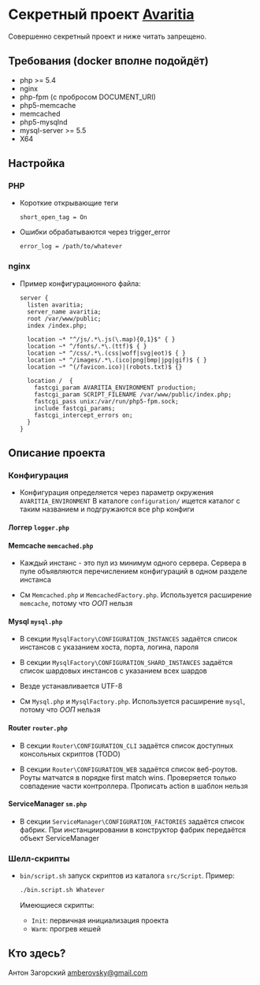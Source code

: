 # Секретный проект [Avaritia](https://ru.wikipedia.org/wiki/%D0%90%D0%BB%D1%87%D0%BD%D0%BE%D1%81%D1%82%D1%8C)

Совершенно секретный проект и ниже читать запрещено.

## Требования (docker вполне подойдёт)

- php >= 5.4
- nginx
- php-fpm (с пробросом DOCUMENT_URI)
- php5-memcache
- memcached
- php5-mysqlnd
- mysql-server >= 5.5
- X64

## Настройка

### PHP

- Короткие открывающие теги

    ```
    short_open_tag = On
    ```
    
- Ошибки обрабатываются через trigger_error

    ```
    error_log = /path/to/whatever
    ```

### nginx

- Пример конфигурационного файла:

    ```Nginx
    server {
      listen avaritia;
      server_name avaritia;
      root /var/www/public;
      index /index.php;

      location ~* "^/js/.*\.js(\.map){0,1}$" { }
      location ~* ^/fonts/.*\.(ttf)$ { }
      location ~* ^/css/.*\.(css|woff|svg|eot)$ { }
      location ~* ^/images/.*\.(ico|png|bmp|jpg|gif)$ { }
      location ~* ^(/favicon.ico)|(robots.txt)$ {}

      location /  {
        fastcgi_param AVARITIA_ENVIRONMENT production;
        fastcgi_param SCRIPT_FILENAME /var/www/public/index.php;
        fastcgi_pass unix:/var/run/php5-fpm.sock;
        include fastcgi_params;
        fastcgi_intercept_errors on;
      }
    }
    ```

## Описание проекта

### Конфигурация

- Конфигурация определяется через параметр окружения `AVARITIA_ENVIRONMENT`
        В каталоге `configuration/` ищется каталог с таким названием и подгружаются все php конфиги

#### Логгер `logger.php`

#### Memcache `memcached.php`

- Каждый инстанс - это пул из минимум одного сервера. Сервера в пуле объявляются перечислением конфигураций в одном разделе инстанса

- См `Memcached.php` и `MemcachedFactory.php`. Используется расширение `memcache`, потому что *ООП* нельзя

#### Mysql `mysql.php`

- В секции `MysqlFactory\CONFIGURATION_INSTANCES` задаётся список инстансов с указанием хоста, порта, логина, пароля

- В секции `MysqlFactory\CONFIGURATION_SHARD_INSTANCES` задаётся список шардовых инстансов с указанием всех шардов

- Везде устанавливается UTF-8

- См `Mysql.php` и `MysqlFactory.php`. Используется расширение `mysql`, потому что *ООП* нельзя

#### Router `router.php`

- В секции `Router\CONFIGURATION_CLI` задаётся список доступных консольных скриптов (TODO)

- В секции `Router\CONFIGURATION_WEB` задаётся список веб-роутов. Роуты матчатся в порядке first match wins. Проверяется только совпадение части контроллера. Прописать action в шаблон нельзя

#### ServiceManager `sm.php`

- В секции `ServiceManager\CONFIGURATION_FACTORIES` задаётся список фабрик. При инстанциировании в конструктор фабрик передаётся объект ServiceManager

### Шелл-скрипты

- `bin/script.sh` запуск скриптов из каталога `src/Script`. Пример:

    ```Bash
    ./bin.script.sh Whatever
    ```
    
    Имеющиеся скрипты:
    * `Init`: первичная инициализация проекта
    * `Warm`: прогрев кешей

## Кто здесь?

Антон Загорский amberovsky@gmail.com
